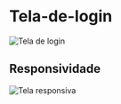 # Tela-de-login

![Tela de login](https://github.com/gabrielalmeida-santos/Tela-de-login/blob/main/Apresenta%C3%A7%C3%A3o.gif)

## Responsividade

![Tela responsiva](https://github.com/gabrielalmeida-santos/Tela-de-login/blob/main/Responsividade.gif)
